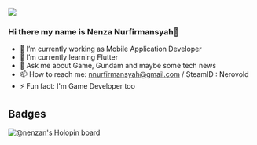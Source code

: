![](https://camo.githubusercontent.com/5346f5a9b63e9e93ff8265ebb05eeda7fc03e48dfe766ba177c788e5c65c6c86/68747470733a2f2f312e62702e626c6f6773706f742e636f6d2f2d37413457796e774c734d772f58624270435847386648492f41414141414141414d74342f754f613162704c736b5967727747626c6c6853753253446a5f4d69673853584a51434c63424741735948512f73313630302f323030305f36303070782e676966)

### Hi there my name is Nenza Nurfirmansyah👋

- 🔭 I’m currently working as Mobile Application Developer
- 🌱 I’m currently learning Flutter
- 💬 Ask me about Game, Gundam and maybe some tech news
- 📫 How to reach me: nnurfirmansyah@gmail.com / SteamID : Nerovold
- ⚡ Fun fact: I'm Game Developer too

## Badges

[![@nenzan's Holopin board](https://holopin.me/nenzan)](https://holopin.io/@nenzan)
